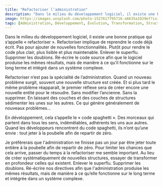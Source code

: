 ```yaml
---
title: "Refactoriser l’administration"
description: "Dans le milieu du développement logiciel, il existe une bonne pratique qui s’appelle « refactoriser »."
image: https://images.unsplash.com/photo-1527617795716-a6635a1929ef?ixid=MXwxMjA3fDB8MHxwaG90by1wYWdlfHx8fGVufDB8fHw%3D&ixlib=rb-1.2.1&auto=format&fit=crop&w=1200&q=80
tags: [Administration, Développement, Évolution, Transformation, Structure]
---
```



Dans le milieu du développement logiciel, il existe une bonne pratique qui s’appelle « refactoriser ». Refactoriser implique de reprendre le code déjà écrit. Pas pour ajouter de nouvelles fonctionnalités. Plutôt pour rendre le code plus clair, plus lisible et plus maintenable. Enlever le superflu. Supprimer les doublons. Ré-écrire le code source afin que le logiciel produise les mêmes résultats, mais de manière à ce qu’il fonctionne sur le long terme et intégré dans un système complexe.

Refactoriser n’est pas la spécialité de l’administration. Quand un nouveau problème surgit, souvent une nouvelle structure est créée. Et si plus tard le même problème réapparaît, le premier réflexe sera de créer encore une nouvelle entité pour le résoudre. Sans modifier l’ancienne. Sans la supprimer. En laissant des couches et des couches de structures sédimenter les unes sur les autres. Ce qui génère généralement de nouveaux problèmes…

En développement, cela s’appelle le « code spaghetti ». Des morceaux qui partent dans tous les sens, indémêlables, adhérents les uns aux autres. Quand les développeurs rencontrent du code spaghetti, ils n’ont qu’une envie : tout jeter à la poubelle afin de repartir de zéro.

Je préférerais que l'administration ne finisse pas un jour par être jeter toute entière à la poubelle afin de repartir de zéro. Pour limiter les chances que cela arrive, passer du temps à la refactoriser me semble important. Au lieu de créer systématiquement de nouvelles structures, essayer de transformer en profondeur celles qui existent. Enlever le superflu. Supprimer les doublons. Ré-écrire nos directives afin que l'administration produise les mêmes résultats, mais de manière à ce qu’elle fonctionne sur le long terme et intégrée dans un système complexe.
